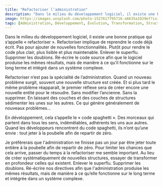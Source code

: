 ```yaml
---
title: "Refactoriser l’administration"
description: "Dans le milieu du développement logiciel, il existe une bonne pratique qui s’appelle « refactoriser »."
image: https://images.unsplash.com/photo-1527617795716-a6635a1929ef?ixid=MXwxMjA3fDB8MHxwaG90by1wYWdlfHx8fGVufDB8fHw%3D&ixlib=rb-1.2.1&auto=format&fit=crop&w=1200&q=80
tags: [Administration, Développement, Évolution, Transformation, Structure]
---
```



Dans le milieu du développement logiciel, il existe une bonne pratique qui s’appelle « refactoriser ». Refactoriser implique de reprendre le code déjà écrit. Pas pour ajouter de nouvelles fonctionnalités. Plutôt pour rendre le code plus clair, plus lisible et plus maintenable. Enlever le superflu. Supprimer les doublons. Ré-écrire le code source afin que le logiciel produise les mêmes résultats, mais de manière à ce qu’il fonctionne sur le long terme et intégré dans un système complexe.

Refactoriser n’est pas la spécialité de l’administration. Quand un nouveau problème surgit, souvent une nouvelle structure est créée. Et si plus tard le même problème réapparaît, le premier réflexe sera de créer encore une nouvelle entité pour le résoudre. Sans modifier l’ancienne. Sans la supprimer. En laissant des couches et des couches de structures sédimenter les unes sur les autres. Ce qui génère généralement de nouveaux problèmes…

En développement, cela s’appelle le « code spaghetti ». Des morceaux qui partent dans tous les sens, indémêlables, adhérents les uns aux autres. Quand les développeurs rencontrent du code spaghetti, ils n’ont qu’une envie : tout jeter à la poubelle afin de repartir de zéro.

Je préférerais que l'administration ne finisse pas un jour par être jeter toute entière à la poubelle afin de repartir de zéro. Pour limiter les chances que cela arrive, passer du temps à la refactoriser me semble important. Au lieu de créer systématiquement de nouvelles structures, essayer de transformer en profondeur celles qui existent. Enlever le superflu. Supprimer les doublons. Ré-écrire nos directives afin que l'administration produise les mêmes résultats, mais de manière à ce qu’elle fonctionne sur le long terme et intégrée dans un système complexe.
